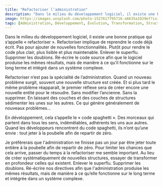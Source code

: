 ```yaml
---
title: "Refactoriser l’administration"
description: "Dans le milieu du développement logiciel, il existe une bonne pratique qui s’appelle « refactoriser »."
image: https://images.unsplash.com/photo-1527617795716-a6635a1929ef?ixid=MXwxMjA3fDB8MHxwaG90by1wYWdlfHx8fGVufDB8fHw%3D&ixlib=rb-1.2.1&auto=format&fit=crop&w=1200&q=80
tags: [Administration, Développement, Évolution, Transformation, Structure]
---
```



Dans le milieu du développement logiciel, il existe une bonne pratique qui s’appelle « refactoriser ». Refactoriser implique de reprendre le code déjà écrit. Pas pour ajouter de nouvelles fonctionnalités. Plutôt pour rendre le code plus clair, plus lisible et plus maintenable. Enlever le superflu. Supprimer les doublons. Ré-écrire le code source afin que le logiciel produise les mêmes résultats, mais de manière à ce qu’il fonctionne sur le long terme et intégré dans un système complexe.

Refactoriser n’est pas la spécialité de l’administration. Quand un nouveau problème surgit, souvent une nouvelle structure est créée. Et si plus tard le même problème réapparaît, le premier réflexe sera de créer encore une nouvelle entité pour le résoudre. Sans modifier l’ancienne. Sans la supprimer. En laissant des couches et des couches de structures sédimenter les unes sur les autres. Ce qui génère généralement de nouveaux problèmes…

En développement, cela s’appelle le « code spaghetti ». Des morceaux qui partent dans tous les sens, indémêlables, adhérents les uns aux autres. Quand les développeurs rencontrent du code spaghetti, ils n’ont qu’une envie : tout jeter à la poubelle afin de repartir de zéro.

Je préférerais que l'administration ne finisse pas un jour par être jeter toute entière à la poubelle afin de repartir de zéro. Pour limiter les chances que cela arrive, passer du temps à la refactoriser me semble important. Au lieu de créer systématiquement de nouvelles structures, essayer de transformer en profondeur celles qui existent. Enlever le superflu. Supprimer les doublons. Ré-écrire nos directives afin que l'administration produise les mêmes résultats, mais de manière à ce qu’elle fonctionne sur le long terme et intégrée dans un système complexe.
